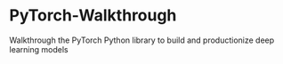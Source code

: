 # PyTorch-Walkthrough
Walkthrough the PyTorch Python library to build and productionize deep learning models
